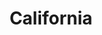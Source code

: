 ---
title: California
crosslinks:
- unitedstatesofamerica
- Firearms
- LosAngeles
- politics
- The_Donald
- Roadcam
- AskLosAngeles
- news
- GunsAreCool
- AskReddit
- japan
- NOWTTYG
- NotTheOnion
- trees
- orangecounty
- watchpeopledie
- Sacramento
- civilengineering
- childrensactivism
- canadaguns
---